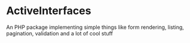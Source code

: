 # ActiveInterfaces
An PHP package implementing simple things like form rendering, listing, pagination, validation and a lot of cool stuff
